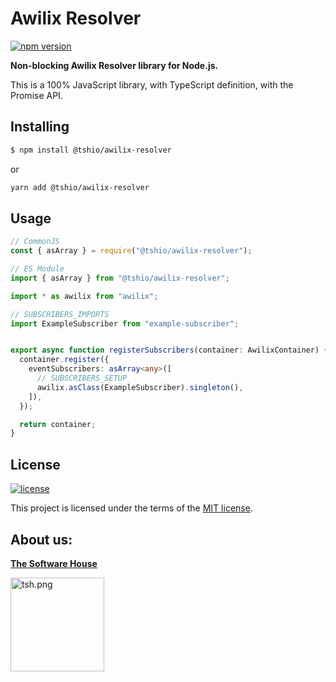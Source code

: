 # Awilix Resolver

[![npm version](https://badge.fury.io/js/%40tshio%2Fawilix-resolver.svg)](https://badge.fury.io/js/%40tshio%2Fawilix-resolver)


**Non-blocking Awilix Resolver library for Node.js.**

This is a 100% JavaScript library, with TypeScript definition, with the Promise API.

## Installing

```bash
$ npm install @tshio/awilix-resolver
```
or
```bash
yarn add @tshio/awilix-resolver
```

## Usage

```ts
// CommonJS
const { asArray } = require("@tshio/awilix-resolver");

// ES Module
import { asArray } from "@tshio/awilix-resolver";

import * as awilix from "awilix";

// SUBSCRIBERS_IMPORTS
import ExampleSubscriber from "example-subscriber";


export async function registerSubscribers(container: AwilixContainer) {
  container.register({
    eventSubscribers: asArray<any>([
      // SUBSCRIBERS_SETUP
      awilix.asClass(ExampleSubscriber).singleton(),
    ]),
  });

  return container;
}
```

## License

[![license](https://img.shields.io/badge/license-MIT-4dc71f.svg)](https://raw.githubusercontent.com/TheSoftwareHouse/node-common/master/LICENSE)

This project is licensed under the terms of the [MIT license](/LICENSE).

## About us:

<a href="https://tsh.io"><b>The Software House</b></a>

<img src="https://raw.githubusercontent.com/TheSoftwareHouse/node-common/master/assets/tsh.png" alt="tsh.png" width="150"  />  

